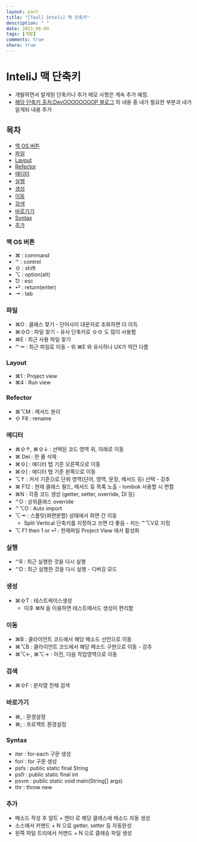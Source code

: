 ```yaml
---
layout: post
title: "[Tool] InteliJ 맥 단축키"
description: " "
date: 2021-06-09
tags: [개발]
comments: true
share: true
---
```


InteliJ 맥 단축키
=================

-	개발하면서 알게된 단축키나 추가 메모 사항은 계속 추가 예정.
-	[해당 단축키 출처:DevOOOOOOOOP 블로그](http://redutan.github.io/2016/03/23/intellij-favorite-keymap-osx) 의 내용 중 내가 필요한 부분과 내가 알게되 내용 추가

목차
----

<!-- @import "[TOC]" {cmd="toc" depthFrom=1 depthTo=6 orderedList=false} -->

<!-- code_chunk_output -->

-	[맥 OS 버튼](#맥-os-버튼)
-	[파일](#파일)
-	[Layout](#layout)
-	[Refector](#refector)
-	[에디터](#에디터)
-	[실행](#실행)
-	[생성](#생성)
-	[이동](#이동)
-	[검색](#검색)
-	[바로가기](#바로가기)
-	[Syntax](#syntax)
-	[추가](#추가)

<!-- /code_chunk_output -->

### 맥 OS 버튼

-	⌘ : command
-	⌃ : control
-	⇧ : shift
-	⌥ : option(alt)
-	⎋ : esc
-	⏎ : return(enter)
-	⇥ : tab

### 파일

-	⌘O : 클래스 찾기 - 단어사이 대문자로 조회하면 더 이득
-	⌘⇧O : 파일 찾기 - 유사 단축키로 ⇧⇧ 도 많이 사용함
-	⌘E : 최근 사용 파일 찾기
-	⌃⇥ : 최근 파일로 이동 - 위 ⌘E 와 유사하나 UX가 약간 다름

### Layout

-	⌘1 : Project view
-	⌘4 : Run view

### Refector

-	⌘⌥M : 메서드 분리
-	⇧ F6 : rename

### 에디터

-	⌘⇧↑, ⌘⇧↓ : 선택된 코드 영역 위, 아래로 이동
-	⌘ Del : 한 줄 삭제
-	⌘⇧] : 에디터 탭 기준 오른쪽으로 이동
-	⌘⇧[ : 에디터 탭 기준 왼쪽으로 이동
-	⌥↑ : 커서 기준으로 단위 영역(단어, 영역, 문장, 메서드 등) 선택 - 강추
-	⌘ F12 : 현재 클래스 필드, 메서드 등 목록 노출 - lombok 사용할 시 편함
-	⌘N : 각종 코드 생성 (getter, setter, override, DI 등)
-	⌃O : 상위클래스 override
-	⌃⌥O : Auto import
-	⌥⇥ : 스플릿(화면분할) 상태에서 화면 간 이동
	-	Split Vertical 단축키를 지정하고 쓰면 더 좋음 - 저는 ⌃⌥V로 지정
-	⌥ F1 then 1 or ⏎ : 현재파일 Project View 에서 활성화

### 실행

-	⌃R : 최근 실행한 것을 다시 실행
-	⌃D : 최근 실행한 것을 다시 실행 - 디버깅 모드

### 생성

-	⌘⇧T : 테스트케이스생성
	-	이후 ⌘N 을 이용하면 테스트메서드 생성이 편리함

### 이동

-	⌘B : 클라이언트 코드에서 해당 메소드 선언으로 이동
-	⌘⌥B : 클라이언트 코드에서 해당 메소드 구현으로 이동 - 강추
-	⌘⌥←, ⌘⌥→ : 이전, 다음 작업영역으로 이동

### 검색

-	⌘⇧F : 문자열 전체 검색

### 바로가기

-	⌘, : 환경설정
-	⌘; : 프로젝트 환경설정

### Syntax

-	iter : for-each 구문 생성
-	fori : for 구문 생성
-	psfs : public static final String
-	psfi : public static final int
-	psvm : public static void main(String[] args)
-	thr : throw new

### 추가

-	메소드 작성 후 알트 + 엔터 로 해당 클래스에 메소드 자동 생성
-	소스에서 커멘드 + N 으로 getter, setter 등 자동완성
-	왼쪽 파일 트리에서 커맨드 + N 으로 클래승 파일 생성
